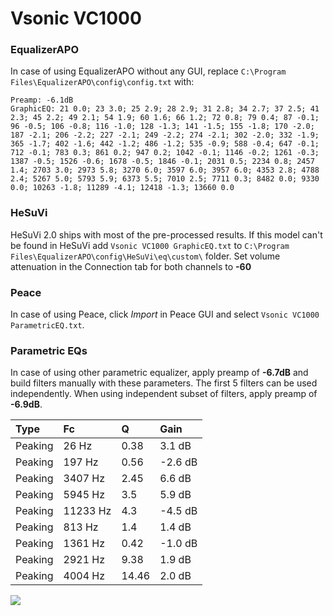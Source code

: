 # Vsonic VC1000

### EqualizerAPO
In case of using EqualizerAPO without any GUI, replace `C:\Program Files\EqualizerAPO\config\config.txt`
with:
```
Preamp: -6.1dB
GraphicEQ: 21 0.0; 23 3.0; 25 2.9; 28 2.9; 31 2.8; 34 2.7; 37 2.5; 41 2.3; 45 2.2; 49 2.1; 54 1.9; 60 1.6; 66 1.2; 72 0.8; 79 0.4; 87 -0.1; 96 -0.5; 106 -0.8; 116 -1.0; 128 -1.3; 141 -1.5; 155 -1.8; 170 -2.0; 187 -2.1; 206 -2.2; 227 -2.1; 249 -2.2; 274 -2.1; 302 -2.0; 332 -1.9; 365 -1.7; 402 -1.6; 442 -1.2; 486 -1.2; 535 -0.9; 588 -0.4; 647 -0.1; 712 -0.1; 783 0.3; 861 0.2; 947 0.2; 1042 -0.1; 1146 -0.2; 1261 -0.3; 1387 -0.5; 1526 -0.6; 1678 -0.5; 1846 -0.1; 2031 0.5; 2234 0.8; 2457 1.4; 2703 3.0; 2973 5.8; 3270 6.0; 3597 6.0; 3957 6.0; 4353 2.8; 4788 2.4; 5267 5.0; 5793 5.9; 6373 5.5; 7010 2.5; 7711 0.3; 8482 0.0; 9330 0.0; 10263 -1.8; 11289 -4.1; 12418 -1.3; 13660 0.0
```

### HeSuVi
HeSuVi 2.0 ships with most of the pre-processed results. If this model can't be found in HeSuVi add
`Vsonic VC1000 GraphicEQ.txt` to `C:\Program Files\EqualizerAPO\config\HeSuVi\eq\custom\` folder.
Set volume attenuation in the Connection tab for both channels to **-60**

### Peace
In case of using Peace, click *Import* in Peace GUI and select `Vsonic VC1000 ParametricEQ.txt`.

### Parametric EQs
In case of using other parametric equalizer, apply preamp of **-6.7dB** and build filters manually
with these parameters. The first 5 filters can be used independently.
When using independent subset of filters, apply preamp of **-6.9dB**.

| Type    | Fc       |     Q | Gain    |
|:--------|:---------|:------|:--------|
| Peaking | 26 Hz    |  0.38 | 3.1 dB  |
| Peaking | 197 Hz   |  0.56 | -2.6 dB |
| Peaking | 3407 Hz  |  2.45 | 6.6 dB  |
| Peaking | 5945 Hz  |  3.5  | 5.9 dB  |
| Peaking | 11233 Hz |  4.3  | -4.5 dB |
| Peaking | 813 Hz   |  1.4  | 1.4 dB  |
| Peaking | 1361 Hz  |  0.42 | -1.0 dB |
| Peaking | 2921 Hz  |  9.38 | 1.9 dB  |
| Peaking | 4004 Hz  | 14.46 | 2.0 dB  |

![](https://raw.githubusercontent.com/jaakkopasanen/AutoEq/master/results/innerfidelity/sbaf-serious/Vsonic%20VC1000/Vsonic%20VC1000.png)